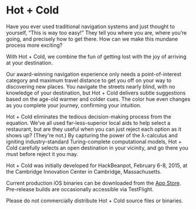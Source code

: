 # Hot + Cold

Have you ever used traditional navigation systems and just thought to yourself, “This is way too easy!” They tell you where you are, where you’re going, and precisely how to get there. How can we make this mundane process more exciting?

With Hot + Cold, we combine the fun of getting lost with the joy of arriving at your destination.

Our award-winning navigation experience only needs a point-of-interest category and maximum travel distance to get you off on your way to discovering new places. You navigate the streets nearly blind, with no knowledge of your destination, but Hot + Cold delivers subtle suggestions based on the age-old warmer and colder cues. The color hue even changes as you complete your journey, confirming your intuition.

Hot + Cold eliminates the tedious decision-making process from the equation. We’ve all used far-less-superior local aids to help select a restaurant, but are they useful when you can just reject each option as it shows up? (They're not.) By capturing the power of the λ-calculus and igniting industry-standard Turing-complete computational models, Hot + Cold carefully selects an open destination in your vicinity, and go there you must before reject it you may.

Hot + Cold was initially developed for HackBeanpot, February 6-8, 2015, at the Cambridge Innovation Center in Cambridge, Massachusetts.

Current production iOS binaries can be downloaded from the [App Store](https://itunes.apple.com/us/app/hot-+-cold/id979447640?mt=8). Pre-release builds are occasionally accessible via TestFlight.

Please do not commercially distribute Hot + Cold source files or binaries.
